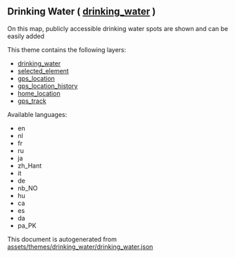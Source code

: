

 Drinking Water ( [drinking_water](https://mapcomplete.osm.be/drinking_water) ) 
--------------------------------------------------------------------------------



On this map, publicly accessible drinking water spots are shown and can be easily added

This theme contains the following layers:



  - [drinking_water](../Layers/drinking_water.md)
  - [selected_element](../Layers/selected_element.md)
  - [gps_location](../Layers/gps_location.md)
  - [gps_location_history](../Layers/gps_location_history.md)
  - [home_location](../Layers/home_location.md)
  - [gps_track](../Layers/gps_track.md)


Available languages:



  - en
  - nl
  - fr
  - ru
  - ja
  - zh_Hant
  - it
  - de
  - nb_NO
  - hu
  - ca
  - es
  - da
  - pa_PK
 

This document is autogenerated from [assets/themes/drinking_water/drinking_water.json](https://github.com/pietervdvn/MapComplete/blob/develop/assets/themes/drinking_water/drinking_water.json)